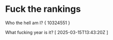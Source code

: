 # Fuck the rankings

Who the hell am I?
{ 10324551 }

What fucking year is it?
[ 2025-03-15T13:43:20Z ]
